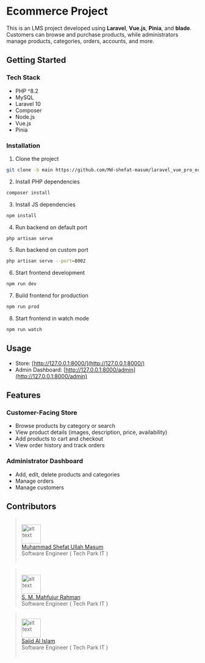 # Ecommerce Project

This is an LMS project developed using **Laravel**, **Vue.js**, **Pinia**, and **blade**. Customers can browse and purchase products, while administrators manage products, categories, orders, accounts, and more.

## Getting Started

### Tech Stack

- PHP ^8.2
- MySQL
- Laravel 10
- Composer
- Node.js
- Vue.js
- Pinia

### Installation

1. Clone the project  
  ```bash
  git clone -b main https://github.com/Md-shefat-masum/laravel_vue_pro_ecommerce.git
  ```
2. Install PHP dependencies  
  ```bash
  composer install
  ```
3. Install JS dependencies  
  ```bash
  npm install
  ```
4. Run backend on default port  
  ```bash
  php artisan serve
  ```
5. Run backend on custom port  
  ```bash
  php artisan serve --port=8002
  ```
6. Start frontend development  
  ```bash
  npm run dev
  ```
7. Build frontend for production  
  ```bash
  npm run prod
  ```
8. Start frontend in watch mode  
  ```bash
  npm run watch
  ```

## Usage

- Store: [http://127.0.0.1:8000/](http://127.0.0.1:8000/)
- Admin Dashboard: [http://127.0.0.1:8000/admin](http://127.0.0.1:8000/admin)

## Features

### Customer-Facing Store

- Browse products by category or search
- View product details (images, description, price, availability)
- Add products to cart and checkout
- View order history and track orders

### Administrator Dashboard

- Add, edit, delete products and categories
- Manage orders
- Manage customers

## Contributors

> <br> 
> <img src="https://github.com/Md-shefat-masum.png" alt="alt text" width="50" height="50" > <br> 
> <a href="https://github.com/Md-shefat-masum">Muhammad Shefat Ullah Masum</a> <br>
> Software Engineer ( Tech Park IT )
> <br>
> <br>

> <br>
> <img src="https://github.com/MahfujuRahman.png" alt="alt text" width="50" height="50" > <br> 
> <a href="https://github.com/MahfujuRahman">S. M. Mahfujur Rahman</a> <br>
> Software Engineer ( Tech Park IT )
> <br>

> <br>
> <img src="https://github.com/Sajid-al-islam.png" alt="alt text" width="50" height="50" > <br> 
> <a href="https://github.com/Sajid-al-islam">Sajid Al Islam</a> <br>
> Software Engineer ( Tech Park IT )
> <br>
> <br>
<br>




